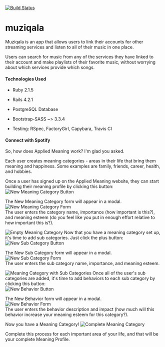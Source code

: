 [![Build Status](https://travis-ci.org/KateWood/muziqala.svg?branch=master)](https://travis-ci.org/KateWood/muziqala)

# muziqala

Muziqala is an app that allows users to link their accounts for other streaming services and listen to all of their music in one place.

Users can search for music from any of the services they have linked to their account and make playlists of their favorite music, without worrying about which services provide which songs.

#### Technologies Used

* Ruby 2.1.5

* Rails 4.2.1

* PostgreSQL Database

* Bootstrap-SASS ~> 3.3.4

* Testing: RSpec, FactoryGirl, Capybara, Travis CI

#### Connect with Spotify

So, how does Applied Meaning work? I'm glad you asked.

Each user creates meaning categories - areas in their life that bring them meaning and happiness. Some examples are family, friends, career, health, and hobbies.

Once a user has signed up on the Applied Meaning website, they can start building their meaning profile by clicking this button:
<br>
![New Meaning Category Button](/app/assets/images/newcatbtn.png)

The New Meaning Category form will appear in a modal.
<br>
![New Meaning Category Form](/app/assets/images/newcatform.png)
<br>
The user enters the category name, importance (how important is this?), and meaning esteem (do you feel like you put in enough effort relative to how important this is?).

![Empty Meaning Category](/app/assets/images/catnosubs.png)
Now that you have a meaning category set up, it's time to add sub categories. Just click the plus button:
<br>
![New Sub Category Button](/app/assets/images/newsubbtn.png)

The New Sub Category form will appear in a modal.
<br>
![New Sub Category Form](/app/assets/images/newsubform.png)
<br>
The user enters the sub category name, importance, and meaning esteem. 

![Meaning Category with Sub Categories](/app/assets/images/catnobehav.png)
Once all of the user's sub categories are added, it's time to add behaviors to each sub category by clicking this button:
<br>
![New Behavior Button](/app/assets/images/newbehavbtn.png)

The New Behavior form will appear in a modal.
<br>
![New Behavior Form](/app/assets/images/newbehavform.png)
<br>
The user enters the behavior description and impact (how much will this behavior increase your meaning esteem for this category?).

Now you have a Meaning Category!
![Complete Meaning Category](/app/assets/images/complete.png)

Complete this process for each important area of your life, and that will be your complete Meaning Profile.






